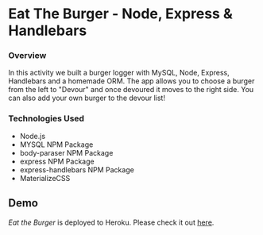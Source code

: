 # Eat The Burger - Node, Express & Handlebars

### Overview

In this activity we built a burger logger with MySQL, Node, Express, Handlebars and a homemade ORM.
The app allows you to choose a burger from the left to "Devour" and once devoured it moves to the right side.
You can also add your own burger to the devour list! 

### Technologies Used

- Node.js
- MYSQL NPM Package
- body-paraser NPM Package
- express NPM Package
- express-handlebars NPM Package
- MaterializeCSS

## Demo
	
*Eat the Burger* is deployed to Heroku. Please check it out [here](https://fierce-earth-22432.herokuapp.com/).